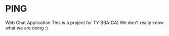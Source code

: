 # PING
Web Chat Application
This is a project for TY BBA(CA)
We don't really know what we are doing :)
